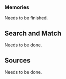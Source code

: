 ### Memories

Needs to be finished.

## Search and Match

Needs to be done.

## Sources

Needs to be done.